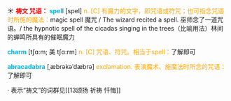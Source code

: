 ☀ <font color="red">**祷文 咒语：**</font>
<font color="sky blue">**spell**</font> [spel] 
<font color="orange">n. [C] 有魔力的文字，即咒语或符咒；也可指念咒语时所施的魔法：</font>magic spell 魔咒 / The wizard recited a spell. 巫师念了一道咒语。/ the hypnotic spell of the cicadas singing in the trees（比喻用法）林间的蝉鸣所具有的催眠魔力
           
<font color="sky blue">**charm**</font> [tʃɑ:m; 美 tʃɑ:rm]
<font color="orange">n. [C] 咒语、符咒。相当于spell：</font>了解即可
            
<font color="sky blue">**abracadabra**</font> [ˌæbrəkəˈdæbrə]
<font color="orange">exclamation. 表演魔术、施魔法时所念的咒语：</font>了解即可

· 表示“祷文”的词群见[[13颂扬 祈祷 忏悔]]
